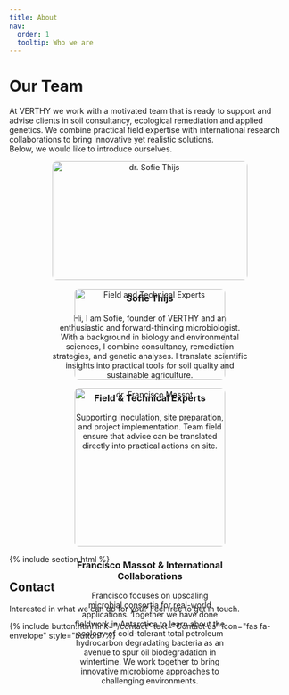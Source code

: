 ```yaml
---
title: About
nav:
  order: 1
  tooltip: Who we are
---
```


# Our Team

At VERTHY we work with a motivated team that is ready to support and advise clients in soil consultancy, ecological remediation and applied genetics. We combine practical field expertise with international research collaborations to bring innovative yet realistic solutions.  
Below, we would like to introduce ourselves.  

<div style="display: flex; justify-content: center; gap: 1rem; flex-wrap: wrap;">

  <div style="flex: 1 1 350px; max-width: 350px; text-align: center;">
    <img src="/VERTHY/images/grass.jpg" alt="dr. Sofie Thijs" style="width:100%; height:auto; border-radius:8px;">
    <h3>Sofie Thijs</h3>
    <p>Hi, I am Sofie, founder of VERTHY and an enthusiastic and forward-thinking microbiologist. With a background in biology and environmental sciences, I combine consultancy, remediation strategies, and genetic analyses. I translate scientific insights into practical tools for soil quality and sustainable agriculture.</p>
  </div>

  <div style="flex: 1 1 270px; max-width: 270px; text-align: center;">
    <img src="/VERTHY/images/ewout.jpg" alt="Field and Technical Experts" style="width:100%; height:auto; border-radius:8px;">
    <h3>Field & Technical Experts</h3>
    <p>Supporting inoculation, site preparation, and project implementation. Team field ensure that advice can be translated directly into practical actions on site.</p>
  </div>

  <div style="flex: 1 1 270px; max-width: 270px; text-align: center;">
    <img src="/VERTHY/images/reactor.jpg" alt="dr. Francisco Massot" style="width:100%; height:auto; border-radius:8px;">
    <h3>Francisco Massot & International Collaborations</h3>
    <p>Francisco focuses on upscaling microbial consortia for real-world applications. Together we have done fieldwork in Antarctica to learn about the ecology of cold-tolerant total petroleum hydrocarbon degradating bacteria as an avenue to spur oil biodegradation in wintertime. We work together to bring innovative microbiome approaches to challenging environments.</p>
  </div>

</div>

{% include section.html %}

## Contact

Interested in what we can do for you? Feel free to get in touch.

{% include button.html 
   link="/contact" 
   text="Contact us" 
   icon="fas fa-envelope" 
   style="button" %}
